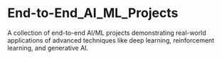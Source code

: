 # End-to-End_AI_ML_Projects
A collection of end-to-end AI/ML projects demonstrating real-world applications of advanced techniques like deep learning, reinforcement learning, and generative AI.
